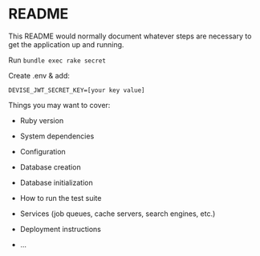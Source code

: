 # README

This README would normally document whatever steps are necessary to get the
application up and running.

Run
`bundle exec rake secret`

Create .env & add:

`DEVISE_JWT_SECRET_KEY=[your key value]`

Things you may want to cover:

* Ruby version

* System dependencies

* Configuration

* Database creation

* Database initialization

* How to run the test suite

* Services (job queues, cache servers, search engines, etc.)

* Deployment instructions

* ...
